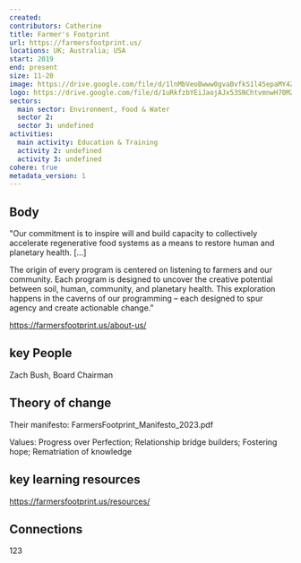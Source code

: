 ```yaml
---
created:
contributors: Catherine
title: Farmer's Footprint
url: https://farmersfootprint.us/
locations: UK; Australia; USA
start: 2019
end: present
size: 11-20
image: https://drive.google.com/file/d/1lnMbVeoBwww0gvaBvfkS1l45epaMY4Z3/view?usp=drive_link 
logo: https://drive.google.com/file/d/1uRkfzbYEiJaojAJx53SNChtvmnwH70MZ/view?usp=drive_link 
sectors:
  main sector: Environment, Food & Water
  sector 2: 
  sector 3: undefined
activities: 
  main activity: Education & Training
  activity 2: undefined
  activity 3: undefined
cohere: true
metadata_version: 1
---
```



## Body

"Our commitment is to inspire will and build capacity to collectively accelerate regenerative food systems as a means to restore human and planetary health. [...] 

The origin of every program is centered on listening to farmers and our community. Each program is designed to uncover the creative potential between soil, human, community, and planetary health. This exploration happens in the caverns of our programming – each designed to spur agency and create actionable change."

https://farmersfootprint.us/about-us/ 

## key People

Zach Bush, Board Chairman

## Theory of change

Their manifesto: FarmersFootprint_Manifesto_2023.pdf

Values: Progress over Perfection; Relationship bridge builders; Fostering hope; Rematriation of knowledge

## key learning resources

https://farmersfootprint.us/resources/

## Connections

123

